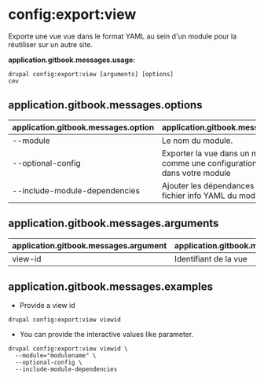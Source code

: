 # config:export:view
Exporte une vue vue dans le format YAML au sein d'un module pour la réutiliser sur un autre site.

**application.gitbook.messages.usage:**
```
drupal config:export:view [arguments] [options]
cev
```

## application.gitbook.messages.options
application.gitbook.messages.option | application.gitbook.messages.details
-------|-------------
--module | Le nom du module.
--optional-config | Exporter la vue dans un module comme une configuration optionnelle dans votre module
--include-module-dependencies | Ajouter les dépendances dans le fichier info YAML du module

## application.gitbook.messages.arguments
application.gitbook.messages.argument | application.gitbook.messages.details
---------|-------------
view-id | Identifiant de la vue

## application.gitbook.messages.examples
* Provide a view id
```
drupal config:export:view viewid
```
* You can provide the interactive values like parameter.
```
drupal config:export:view viewid \
  --module="modulename" \
  --optional-config \
  --include-module-dependencies
```
